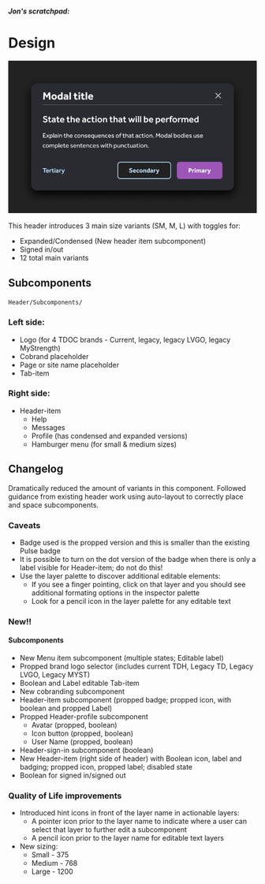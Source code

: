 ##### Jon's scratchpad:

# Design

![placeholder image to test github and local images](images/placeholder-modal.png "Darkmode Modal placeholder")

This header introduces 3 main size variants (SM, M, L) with toggles for:
* Expanded/Condensed (New header item subcomponent)
* Signed in/out
* 12 total main variants

## Subcomponents
`Header/Subcomponents/`

### Left side:
* Logo (for 4 TDOC brands - Current, legacy, legacy LVGO, legacy MyStrength)
* Cobrand placeholder
* Page or site name placeholder
* Tab-item

### Right side:
*  Header-item
    -  Help
    -  Messages
    -  Profile (has condensed and expanded versions)
    -  Hamburger menu (for small & medium sizes)

## Changelog
Dramatically reduced the amount of variants in this component. Followed guidance from existing header work using auto-layout to correctly place and space subcomponents.

### Caveats
* Badge used is the propped version and this is smaller than the existing Pulse badge
* It is possible to turn on the dot version of the badge when there is only a label visible for Header-item; do not do this!
* Use the layer palette to discover additional editable elements:
    -   If you see a finger pointing, click on that layer and you should see additional formating options in the inspector palette
    -   Look for a pencil icon in the layer palette for any editable text  

### New!!
#### Subcomponents
* New Menu item subcomponent (multiple states; Editable label)
* Propped brand logo selector (includes current TDH, Legacy TD, Legacy LVGO, Legacy MYST)
* Boolean and Label editable Tab-item 
* New cobranding subcomponent
* Header-item subcomponent (propped badge; propped icon, with boolean and propped Label)
* Propped Header-profile subcomponent
    -  Avatar (propped, boolean)
    -  Icon button (propped, boolean)
    -  User Name (propped, boolean)
* Header-sign-in subcomponent (boolean)
* New Header-item (right side of header) with Boolean icon, label and badging; propped icon, propped label; disabled state
* Boolean for signed in/signed out 
 
### Quality of Life improvements
* Introduced hint icons in front of the layer name in actionable layers:
    -  A pointer icon prior to the layer name to indicate where a user can select that layer to further edit a subcomponent
    -  A pencil icon prior to the layer name for editable text layers
* New sizing:
    -  Small - 375
    -  Medium - 768
    -  Large - 1200


